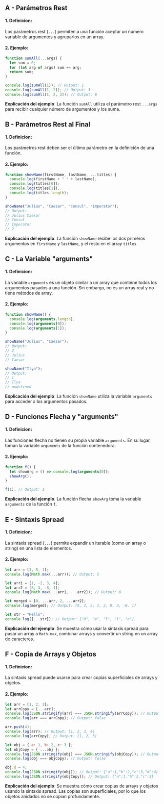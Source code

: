 ## A - Parámetros Rest

#### 1. **Definicion:**

Los parámetros rest (`...`) permiten a una función aceptar un número variable de argumentos y agruparlos en un array.

#### 2. **Ejemplo:**

```javascript
function sumAll(...args) {
  let sum = 0;
  for (let arg of args) sum += arg;
  return sum;
}

console.log(sumAll(1)); // Output: 1
console.log(sumAll(1, 2)); // Output: 3
console.log(sumAll(1, 2, 3)); // Output: 6
```

**Explicación del ejemplo**:
La función `sumAll` utiliza el parámetro rest `...args` para recibir cualquier número de argumentos y los suma.

## B - Parámetros Rest al Final

#### 1. **Definicion:**

Los parámetros rest deben ser el último parámetro en la definición de una función.

#### 2. **Ejemplo:**

```javascript
function showName(firstName, lastName, ...titles) {
  console.log(firstName + " " + lastName);
  console.log(titles[0]);
  console.log(titles[1]);
  console.log(titles.length);
}

showName("Julius", "Caesar", "Consul", "Imperator");
// Output:
// Julius Caesar
// Consul
// Imperator
// 2
```

**Explicación del ejemplo**:
La función `showName` recibe los dos primeros argumentos en `firstName` y `lastName`, y el resto en el array `titles`.

## C - La Variable "arguments"

#### 1. **Definicion:**

La variable `arguments` es un objeto similar a un array que contiene todos los argumentos pasados a una función. Sin embargo, no es un array real y no tiene métodos de array.

#### 2. **Ejemplo:**

```javascript
function showName() {
  console.log(arguments.length);
  console.log(arguments[0]);
  console.log(arguments[1]);
}

showName("Julius", "Caesar");
// Output:
// 2
// Julius
// Caesar

showName("Ilya");
// Output:
// 1
// Ilya
// undefined
```

**Explicación del ejemplo**:
La función `showName` utiliza la variable `arguments` para acceder a los argumentos pasados.

## D - Funciones Flecha y "arguments"

#### 1. **Definicion:**

Las funciones flecha no tienen su propia variable `arguments`. En su lugar, toman la variable `arguments` de la función contenedora.

#### 2. **Ejemplo:**

```javascript
function f() {
  let showArg = () => console.log(arguments[0]);
  showArg();
}

f(1); // Output: 1
```

**Explicación del ejemplo**:
La función flecha `showArg` toma la variable `arguments` de la función `f`.

## E - Sintaxis Spread

#### 1. **Definicion:**

La sintaxis spread (`...`) permite expandir un iterable (como un array o string) en una lista de elementos.

#### 2. **Ejemplo:**

```javascript
let arr = [3, 5, 1];
console.log(Math.max(...arr)); // Output: 5

let arr1 = [1, -2, 3, 4];
let arr2 = [8, 3, -8, 1];
console.log(Math.max(...arr1, ...arr2)); // Output: 8

let merged = [0, ...arr, 2, ...arr2];
console.log(merged); // Output: [0, 3, 5, 1, 2, 8, 3, -8, 1]

let str = "Hello";
console.log([...str]); // Output: ["H", "e", "l", "l", "o"]
```

**Explicación del ejemplo**:
Se muestra cómo usar la sintaxis spread para pasar un array a `Math.max`, combinar arrays y convertir un string en un array de caracteres.

## F - Copia de Arrays y Objetos

#### 1. **Definicion:**

La sintaxis spread puede usarse para crear copias superficiales de arrays y objetos.

#### 2. **Ejemplo:**

```javascript
let arr = [1, 2, 3];
let arrCopy = [...arr];
console.log(JSON.stringify(arr) === JSON.stringify(arrCopy)); // Output: true
console.log(arr === arrCopy); // Output: false

arr.push(4);
console.log(arr); // Output: [1, 2, 3, 4]
console.log(arrCopy); // Output: [1, 2, 3]

let obj = { a: 1, b: 2, c: 3 };
let objCopy = { ...obj };
console.log(JSON.stringify(obj) === JSON.stringify(objCopy)); // Output: true
console.log(obj === objCopy); // Output: false

obj.d = 4;
console.log(JSON.stringify(obj)); // Output: {"a":1,"b":2,"c":3,"d":4}
console.log(JSON.stringify(objCopy)); // Output: {"a":1,"b":2,"c":3}
```

**Explicación del ejemplo**:
Se muestra cómo crear copias de arrays y objetos usando la sintaxis spread. Las copias son superficiales, por lo que los objetos anidados no se copian profundamente.
